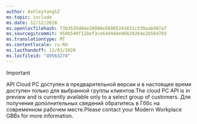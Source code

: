 ```yaml
---
author: AshleyYangSZ
ms.topic: include
ms.date: 12/12/2020
ms.openlocfilehash: f3b3535d04e28880e56805243831c539aabd67a7
ms.sourcegitcommit: 958b540f118ef3ce64d4d4e96b29264e2b56d703
ms.translationtype: MT
ms.contentlocale: ru-RU
ms.lasthandoff: 12/03/2020
ms.locfileid: "49563274"
---
```

<!-- markdownlint-disable MD041-->

> [!IMPORTANT]
> <span data-ttu-id="2f762-101">API Cloud PC доступен в предварительной версии и в настоящее время доступен только для выбранной группы клиентов.</span><span class="sxs-lookup"><span data-stu-id="2f762-101">The cloud PC API is in preview and is currently available only to a select group of customers.</span></span> <span data-ttu-id="2f762-102">Для получения дополнительных сведений обратитесь в Гббс на современном рабочем месте.</span><span class="sxs-lookup"><span data-stu-id="2f762-102">Please contact your Modern Workplace GBBs for more information.</span></span>
